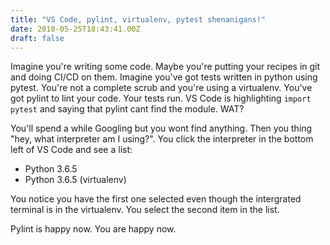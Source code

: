 ```yaml
---
title: "VS Code, pylint, virtualenv, pytest shenanigans!"
date: 2018-05-25T18:43:41.00Z
draft: false
---
```


Imagine you're writing some code. Maybe you're putting your recipes in git and doing CI/CD on them. Imagine you've got tests written in python using pytest. You're not a complete scrub and you're using a virtualenv. You've got pylint to lint your code. Your tests run. VS Code is highlighting `import pytest` and saying that pylint cant find the module. WAT?
 
You'll spend a while Googling but you wont find anything. Then you thing "hey, what interpreter am I using?". You click the interpreter in the bottom left of VS Code and see a list:
 
- Python 3.6.5
- Python 3.6.5 (virtualenv)

You notice you have the first one selected even though the intergrated terminal is in the virtualenv. You select the second item in the list.
 
Pylint is happy now. You are happy now.

